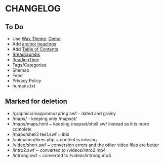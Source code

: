 # CHANGELOG
## To Do
  - Use [Wax Theme](https://github.com/minicomp/wax). [Demo](https://minicomp.github.io/wax/)
  - Add [anchor headings](https://github.com/allejo/jekyll-anchor-headings/)
  - Add [Table of Contents](https://github.com/allejo/jekyll-toc)
  - [Breadcrumbs](https://jekyllcodex.org/without-plugin/breadcrumbs/)
  - [ReadingTime](https://jekyllcodex.org/without-plugin/reading-time-indicator/)
  - Tags/Categories
  - Sitemap
  - Feed
  - Privacy Policy
  - humans.txt

## Marked for deletion
  - /graphics/mappromospring.swf - dated and grainy
  - /maps/ - keeping only /mapset/
  - /maps/maps.html ~ keeping /mapset/shell.swf instead as it is more complete
  - /maps/shell2 tes1.swf ~ ibid
  - /animation/hires.php ~ content is missing
  - /video/short.swf ~ conversion errors and the other video files are better
  - /intro2.swf ~ converted to /videos/intro2.mp4
  - /introog.swf ~ converted to /videos/introog.mp4
